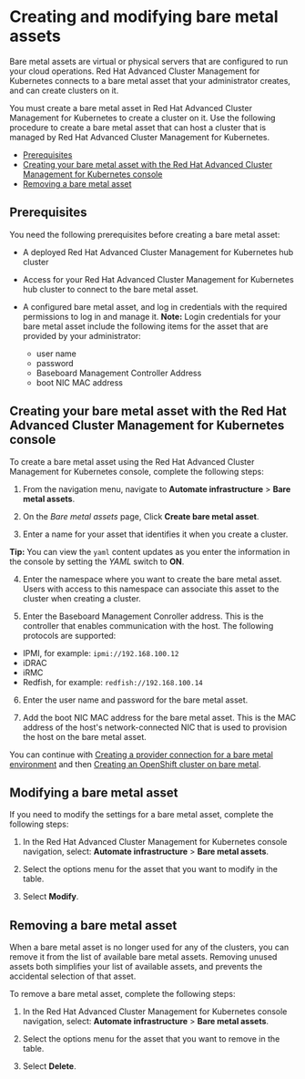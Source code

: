 # Creating and modifying bare metal assets

Bare metal assets are virtual or physical servers that are configured to run your cloud operations. Red Hat Advanced Cluster Management for Kubernetes connects to a bare metal asset that your administrator creates, and can create clusters on it.

You must create a bare metal asset in Red Hat Advanced Cluster Management for Kubernetes to create a cluster on it. Use the following procedure to create a bare metal asset that can host a cluster that is managed by Red Hat Advanced Cluster Management for Kubernetes.

- [Prerequisites](#prerequisites)
- [Creating your bare metal asset with the Red Hat Advanced Cluster Management for Kubernetes console](#creating-your-bare-metal-asset-with-the-red-hat-advanced-cluster-management-for-kubernetes-console)
- [Removing a bare metal asset](#removing-a-bare-metal-asset)
 
## Prerequisites

You need the following prerequisites before creating a bare metal asset:

* A deployed Red Hat Advanced Cluster Management for Kubernetes hub cluster

* Access for your Red Hat Advanced Cluster Management for Kubernetes hub cluster to connect to the bare metal asset.

* A configured bare metal asset, and log in credentials with the required permissions to log in and manage it.
  **Note:** Login credentials for your bare metal asset include the following items for the asset that are provided by your administrator:
    * user name
    * password
    * Baseboard Management Controller Address
    * boot NIC MAC address

## Creating your bare metal asset with the Red Hat Advanced Cluster Management for Kubernetes console

To create a bare metal asset using the Red Hat Advanced Cluster Management for Kubernetes console, complete the following steps: 

1. From the navigation menu, navigate to **Automate infrastructure** > **Bare metal assets**.

2. On the *Bare metal assets* page, Click **Create bare metal asset**.

3. Enter a name for your asset that identifies it when you create a cluster. 

  **Tip:** You can view the `yaml` content updates as you enter the information in the console by setting the *YAML* switch to **ON**. 

4. Enter the namespace where you want to create the bare metal asset. Users with access to this namespace can associate this asset to the cluster when creating a cluster.

5. Enter the Baseboard Management Conroller address. This is the controller that enables communication with the host. The following protocols are supported: 
  * IPMI, for example: `ipmi://192.168.100.12`
  * iDRAC
  * iRMC
  * Redfish, for example: `redfish://192.168.100.14`

6. Enter the user name and password for the bare metal asset.

7. Add the boot NIC MAC address for the bare metal asset. This is the MAC address of the host's network-connected NIC that is used to provision the host on the bare metal asset. 

You can continue with [Creating a provider connection for a bare metal environment](cloud_conn_bare.md) and then [Creating an OpenShift cluster on bare metal](create_bare.md).

## Modifying a bare metal asset

If you need to modify the settings for a bare metal asset, complete the following steps:

1. In the Red Hat Advanced Cluster Management for Kubernetes console navigation, select: **Automate infrastructure** > **Bare metal assets**.

2. Select the options menu for the asset that you want to modify in the table.

3. Select **Modify**.

## Removing a bare metal asset

When a bare metal asset is no longer used for any of the clusters, you can remove it from the list of available bare metal assets. Removing unused assets both simplifies your list of available assets, and prevents the accidental selection of that asset.

To remove a bare metal asset, complete the following steps:

1. In the Red Hat Advanced Cluster Management for Kubernetes console navigation, select: **Automate infrastructure** > **Bare metal assets**.

2. Select the options menu for the asset that you want to remove in the table.

3. Select **Delete**.


